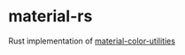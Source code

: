 # material-rs
Rust implementation of [material-color-utilities](https://github.com/material-foundation/material-color-utilities)
